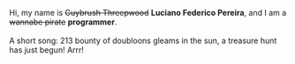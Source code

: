 Hi, my name is ~~Guybrush Threepwood~~ **Luciano Federico Pereira**, and I am a ~~wannabe pirate~~ **programmer**.<br><br>A short song: 213 bounty of doubloons gleams in the sun, a treasure hunt has just begun! Arrr!
